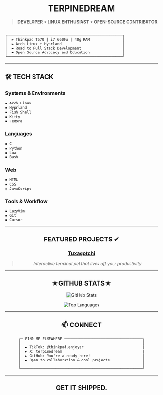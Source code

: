 <div align="center">

  # **TERPINEDREAM**


  > **DEVELOPER ⋆ LINUX ENTHUSIAST ⋆ OPEN-SOURCE CONTRIBUTOR**
</div>

## 
```
┌─────────────────────────────────────────────────────┐
│  ► Thinkpad T570 | i7 6600u | 40g RAM               │
│  ► Arch Linux + Hyprland                            │
│  ► Road to Full Stack Development                   │
│  ► Open Source Advocacy and Education               │
└─────────────────────────────────────────────────────┘
```

---

## 🛠 **TECH STACK**

### **Systems & Environments**
```bash
▪ Arch Linux 
▪ Hyprland 
▪ Fish Shell
▪ Kitty
▪ Fedora
```

### **Languages**
```c
▪ C
▪ Python
▪ Lua
▪ Bash
```

### **Web**
```html
▪ HTML
▪ CSS
▪ JavaScript
```

### **Tools & Workflow**
```vim
▪ LazyVim
▪ Git
▪ Cursor
```

---

<div align="center">
  
## **FEATURED PROJECTS ✔**

###  **[Tuxagotchi](https://github.com/terpinedream/tuxagotchi)**

> *Interactive terminal pet that lives off your productivity*



---

## **★GITHUB STATS★**

</div>

<div align="center">

![GitHub Stats](https://github-readme-stats.vercel.app/api?username=terpinedream&show_icons=true&theme=radical&hide_border=true)

![Top Languages](https://github-readme-stats.vercel.app/api/top-langs/?username=terpinedream&layout=compact&theme=radical&hide_border=true)

</div>

---

<div align="center">


## 📫 **CONNECT**



```
┌─ FIND ME ELSEWHERE ────────────────────────────────────┐
│                                                        │
│  ► TikTok: @thinkpad.enjoyer                           |
│  ► X: terp1nedream                                     |
│  ► GitHub: You're already here!                        │
│  ► Open to collaboration & cool projects               │
│                                                        │
└────────────────────────────────────────────────────────┘
```

---

  
## **GET IT SHIPPED.**

</div>
